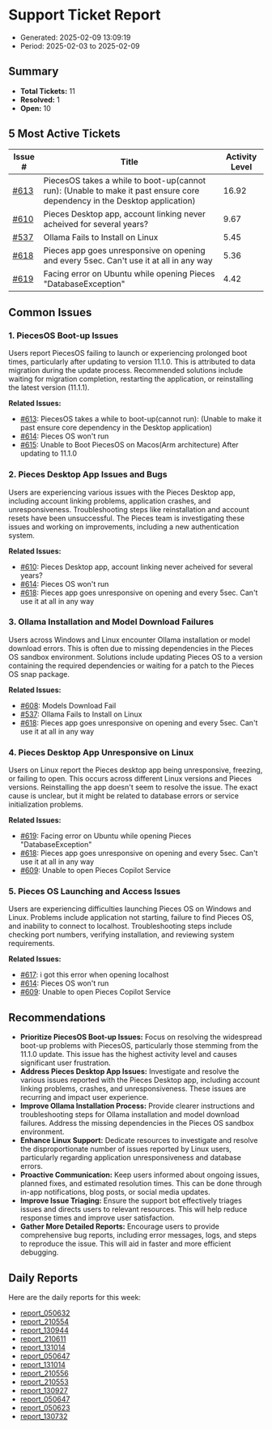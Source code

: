 # Support Ticket Report
- Generated: 2025-02-09 13:09:19
- Period: 2025-02-03 to 2025-02-09

## Summary
- **Total Tickets:** 11
- **Resolved:** 1
- **Open:** 10

## 5 Most Active Tickets
| Issue # | Title | Activity Level |
|---------|-------|----------------|
| [#613](https://github.com/pieces-app/support/issues/613) | PiecesOS takes a while to boot-up(cannot run): (Unable to make it past ensure core dependency in the Desktop application) | 16.92 |
| [#610](https://github.com/pieces-app/support/issues/610) | Pieces Desktop app, account linking never acheived for several years? | 9.67 |
| [#537](https://github.com/pieces-app/support/issues/537) | Ollama Fails to Install on Linux | 5.45 |
| [#618](https://github.com/pieces-app/support/issues/618) | Pieces app goes unresponsive on opening and every 5sec. Can't use it at all in any way | 5.36 |
| [#619](https://github.com/pieces-app/support/issues/619) | Facing error on Ubuntu while opening Pieces "DatabaseException" | 4.42 |

## Common Issues
### 1. PiecesOS Boot-up Issues
Users report PiecesOS failing to launch or experiencing prolonged boot times, particularly after updating to version 11.1.0. This is attributed to data migration during the update process. Recommended solutions include waiting for migration completion, restarting the application, or reinstalling the latest version (11.1.1).

**Related Issues:**
- [#613](https://github.com/pieces-app/support/issues/613): PiecesOS takes a while to boot-up(cannot run): (Unable to make it past ensure core dependency in the Desktop application)
- [#614](https://github.com/pieces-app/support/issues/614): Pieces OS won't run
- [#615](https://github.com/pieces-app/support/issues/615): Unable to Boot PiecesOS on Macos(Arm architecture) After updating to 11.1.0

### 2. Pieces Desktop App Issues and Bugs
Users are experiencing various issues with the Pieces Desktop app, including account linking problems, application crashes, and unresponsiveness.  Troubleshooting steps like reinstallation and account resets have been unsuccessful. The Pieces team is investigating these issues and working on improvements, including a new authentication system.

**Related Issues:**
- [#610](https://github.com/pieces-app/support/issues/610): Pieces Desktop app, account linking never acheived for several years?
- [#614](https://github.com/pieces-app/support/issues/614): Pieces OS won't run
- [#618](https://github.com/pieces-app/support/issues/618): Pieces app goes unresponsive on opening and every 5sec. Can't use it at all in any way

### 3. Ollama Installation and Model Download Failures
Users across Windows and Linux encounter Ollama installation or model download errors. This is often due to missing dependencies in the Pieces OS sandbox environment. Solutions include updating Pieces OS to a version containing the required dependencies or waiting for a patch to the Pieces OS snap package.

**Related Issues:**
- [#608](https://github.com/pieces-app/support/issues/608): Models Download Fail
- [#537](https://github.com/pieces-app/support/issues/537): Ollama Fails to Install on Linux
- [#618](https://github.com/pieces-app/support/issues/618): Pieces app goes unresponsive on opening and every 5sec. Can't use it at all in any way

### 4. Pieces Desktop App Unresponsive on Linux
Users on Linux report the Pieces desktop app being unresponsive, freezing, or failing to open. This occurs across different Linux versions and Pieces versions. Reinstalling the app doesn't seem to resolve the issue.  The exact cause is unclear, but it might be related to database errors or service initialization problems.

**Related Issues:**
- [#619](https://github.com/pieces-app/support/issues/619): Facing error on Ubuntu while opening Pieces "DatabaseException"
- [#618](https://github.com/pieces-app/support/issues/618): Pieces app goes unresponsive on opening and every 5sec. Can't use it at all in any way
- [#609](https://github.com/pieces-app/support/issues/609): Unable to open Pieces Copilot Service

### 5. Pieces OS Launching and Access Issues
Users are experiencing difficulties launching Pieces OS on Windows and Linux.  Problems include application not starting, failure to find Pieces OS, and inability to connect to localhost.  Troubleshooting steps include checking port numbers, verifying installation, and reviewing system requirements.

**Related Issues:**
- [#617](https://github.com/pieces-app/support/issues/617): i got this error when opening localhost
- [#614](https://github.com/pieces-app/support/issues/614): Pieces OS won't run
- [#609](https://github.com/pieces-app/support/issues/609): Unable to open Pieces Copilot Service


## Recommendations
- **Prioritize PiecesOS Boot-up Issues:** Focus on resolving the widespread boot-up problems with PiecesOS, particularly those stemming from the 11.1.0 update. This issue has the highest activity level and causes significant user frustration.
- **Address Pieces Desktop App Issues:** Investigate and resolve the various issues reported with the Pieces Desktop app, including account linking problems, crashes, and unresponsiveness. These issues are recurring and impact user experience.
- **Improve Ollama Installation Process:** Provide clearer instructions and troubleshooting steps for Ollama installation and model download failures. Address the missing dependencies in the Pieces OS sandbox environment.
- **Enhance Linux Support:** Dedicate resources to investigate and resolve the disproportionate number of issues reported by Linux users, particularly regarding application unresponsiveness and database errors.
- **Proactive Communication:**  Keep users informed about ongoing issues, planned fixes, and estimated resolution times.  This can be done through in-app notifications, blog posts, or social media updates.
- **Improve Issue Triaging:** Ensure the support bot effectively triages issues and directs users to relevant resources. This will help reduce response times and improve user satisfaction.
- **Gather More Detailed Reports:** Encourage users to provide comprehensive bug reports, including error messages, logs, and steps to reproduce the issue. This will aid in faster and more efficient debugging.

## Daily Reports
Here are the daily reports for this week:

- [report_050632](daily/2025-02-04/report_050632.md)
- [report_210554](daily/2025-02-04/report_210554.md)
- [report_130944](daily/2025-02-04/report_130944.md)
- [report_210611](daily/2025-02-05/report_210611.md)
- [report_131014](daily/2025-02-05/report_131014.md)
- [report_050647](daily/2025-02-05/report_050647.md)
- [report_131014](daily/2025-02-06/report_131014.md)
- [report_210556](daily/2025-02-06/report_210556.md)
- [report_210553](daily/2025-02-07/report_210553.md)
- [report_130927](daily/2025-02-07/report_130927.md)
- [report_050647](daily/2025-02-07/report_050647.md)
- [report_050623](daily/2025-02-09/report_050623.md)
- [report_130732](daily/2025-02-09/report_130732.md)
